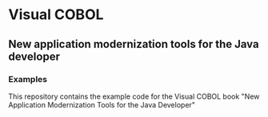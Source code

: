# Visual COBOL 
## New application modernization tools for the Java developer
### Examples

This repository contains the example code for the Visual COBOL book "New Application Modernization Tools for the Java Developer"



